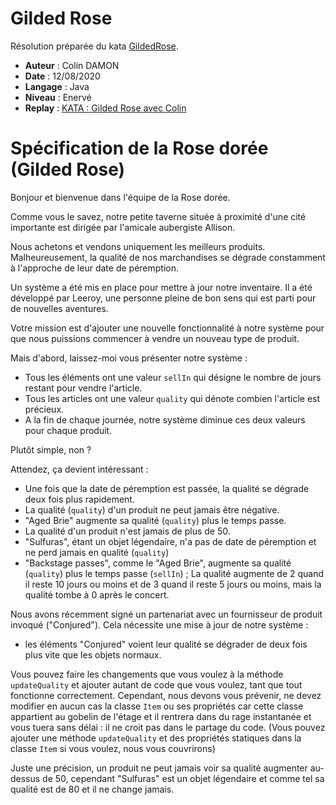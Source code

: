 # Gilded Rose

Résolution préparée du kata [GildedRose](https://github.com/emilybache/GildedRose-Refactoring-Kata).

-   **Auteur** : Colin DAMON
-   **Date** : 12/08/2020
-   **Langage** : Java
-   **Niveau** : Enervé
-   **Replay** : [KATA : Gilded Rose avec Colin](https://www.youtube.com/watch?v=sZxL4uX9ioQ)

# Spécification de la Rose dorée (Gilded Rose)

Bonjour et bienvenue dans l'équipe de la Rose dorée.

Comme vous le savez, notre petite taverne située à proximité d'une cité importante est dirigée par l'amicale aubergiste Allison.

Nous achetons et vendons uniquement les meilleurs produits.
Malheureusement, la qualité de nos marchandises se dégrade constamment à l'approche de leur date de péremption.

Un système a été mis en place pour mettre à jour notre inventaire.
Il a été développé par Leeroy, une personne pleine de bon sens qui est parti pour de nouvelles aventures.

Votre mission est d'ajouter une nouvelle fonctionnalité à notre système pour que nous puissions commencer à vendre un nouveau type de produit.

Mais d'abord, laissez-moi vous présenter notre système :

-   Tous les éléments ont une valeur `sellIn` qui désigne le nombre de jours restant pour vendre l'article.
-   Tous les articles ont une valeur `quality` qui dénote combien l'article est précieux.
-   A la fin de chaque journée, notre système diminue ces deux valeurs pour chaque produit.

Plutôt simple, non ?

Attendez, ça devient intéressant :

-   Une fois que la date de péremption est passée, la qualité se dégrade deux fois plus rapidement.
-   La qualité (`quality`) d'un produit ne peut jamais être négative.
-   "Aged Brie" augmente sa qualité (`quality`) plus le temps passe.
-   La qualité d'un produit n'est jamais de plus de 50.
-   "Sulfuras", étant un objet légendaire, n'a pas de date de péremption et ne perd jamais en qualité (`quality`)
-   "Backstage passes", comme le "Aged Brie", augmente sa qualité (`quality`) plus le temps passe (`sellIn`) ; La qualité augmente de 2 quand il reste 10 jours ou moins et de 3 quand il reste 5 jours ou moins, mais la qualité tombe à 0 après le concert.

Nous avons récemment signé un partenariat avec un fournisseur de produit invoqué ("Conjured").
Cela nécessite une mise à jour de notre système :

-   les éléments "Conjured" voient leur qualité se dégrader de deux fois plus vite que les objets normaux.

Vous pouvez faire les changements que vous voulez à la méthode `updateQuality` et ajouter autant de code que vous voulez, tant que tout fonctionne correctement.
Cependant, nous devons vous prévenir, ne devez modifier en aucun cas la classe `Item` ou ses propriétés car cette classe appartient au gobelin de l'étage et il rentrera dans du rage instantanée et vous tuera sans délai : il ne croit pas dans le partage du code.
(Vous pouvez ajouter une méthode `updateQuality` et des propriétés statiques dans la classe `Item` si vous voulez, nous vous couvrirons)

Juste une précision, un produit ne peut jamais voir sa qualité augmenter au-dessus de 50, cependant "Sulfuras" est un objet légendaire et comme tel sa qualité est de 80 et il ne change jamais.

